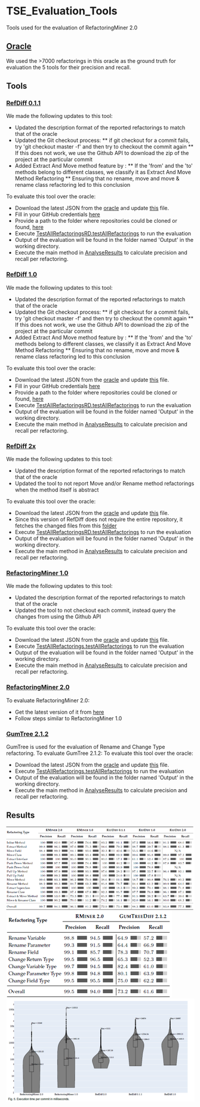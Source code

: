 # TSE_Evaluation_Tools
Tools used for the evaluation of RefactoringMiner 2.0

## [Oracle](http://refactoring.encs.concordia.ca/oracle/)
We used the >7000 refactorings in this oracle as the ground truth for evaluation the 5 tools for their precision and recall.

## Tools

### [RefDiff 0.1.1](https://github.com/aserg-ufmg/RefDiff/releases/tag/0.1.1)

We made the following updates to this tool:
* Updated the description format of the reported refactorings to match that of the oracle
* Updated the Git checkout process:
** if git checkout for a commit fails, try 'git checkout master -f' and then try to checkout the commit again
** If this does not work, we use the Github API to download the zip of the project at the particular commit
* Added Extract And Move method feature by :
** If the 'from' and the 'to' methods belong to different classes, we classify it as Extract And Move Method Refactoring
** Ensuring that no rename, move and move & rename class refactoring led to this conclusion

To evaluate this tool over the oracle: 
* Download the latest JSON from the [oracle](http://refactoring.encs.concordia.ca/oracle/) and update [this](https://github.com/ameyaKetkar/TSE_Evaluation_Tools/blob/master/RefDiff0.1.1/refdiff-core/src-test/Data/data.json) file.
* Fill in your GitHub credentials [here](https://github.com/ameyaKetkar/TSE_Evaluation_Tools/blob/master/RefDiff0.1.1/refdiff-core/github-credentials.properties) 
* Provide a path to the folder where repositories could be cloned or found, [here](https://github.com/ameyaKetkar/TSE_Evaluation_Tools/blob/master/RefDiff0.1.1/refdiff-core/paths.properties)
* Execute [TestAllRefactoringsRD.testAllRefactorings](https://github.com/ameyaKetkar/TSE_Evaluation_Tools/blob/248be92cc60a59f2980a79f6b8962cdbe86b8a80/RefDiff0.1.1/refdiff-core/src-test/test/TestAllRefactoringsRD.java#L12) to run the evaluation
* Output of the evaluation will be found in the folder named 'Output' in the working directory.
* Execute the main method in [AnalyseResults](https://github.com/ameyaKetkar/TSE_Evaluation_Tools/blob/master/RefDiff0.1.1/refdiff-core/src-test/test/AnalyseResults.java) to calculate precision and recall per refactoring.

### [RefDiff 1.0](https://github.com/aserg-ufmg/RefDiff/tree/1.x)

We made the following updates to this tool:
* Updated the description format of the reported refactorings to match that of the oracle
* Updated the Git checkout process:
** if git checkout for a commit fails, try 'git checkout master -f' and then try to checkout the commit again
** If this does not work, we use the Github API to download the zip of the project at the particular commit
* Added Extract And Move method feature by :
** If the 'from' and the 'to' methods belong to different classes, we classify it as Extract And Move Method Refactoring
** Ensuring that no rename, move and move & rename class refactoring led to this conclusion

To evaluate this tool over the oracle: 
* Download the latest JSON from the [oracle](http://refactoring.encs.concordia.ca/oracle/) and update [this](https://github.com/ameyaKetkar/TSE_Evaluation_Tools/blob/master/RefDiff1.0/refdiff-core/src-test/Data/data.json) file.
* Fill in your GitHub credentials [here](https://github.com/ameyaKetkar/TSE_Evaluation_Tools/blob/master/RefDiff1.0/refdiff-core/github-credentials.properties) 
* Provide a path to the folder where repositories could be cloned or found, [here](https://github.com/ameyaKetkar/TSE_Evaluation_Tools/blob/master/RefDiff1.0/refdiff-core/paths.properties)
* Execute [TestAllRefactoringsRD.testAllRefactorings](https://github.com/ameyaKetkar/TSE_Evaluation_Tools/blob/master/RefDiff1.0/refdiff-core/src-test/test/TestAllRefactoringsRD.java#L13) to run the evaluation
* Output of the evaluation will be found in the folder named 'Output' in the working directory.
* Execute the main method in [AnalyseResults](https://github.com/ameyaKetkar/TSE_Evaluation_Tools/blob/master/RefDiff1.0/refdiff-core/src-test/test/AnalyseResults.java) to calculate precision and recall per refactoring.

### [RefDiff 2x](https://github.com/aserg-ufmg/RefDiff)

We made the following updates to this tool:
* Updated the description format of the reported refactorings to match that of the oracle
* Updated the tool to not report Move and/or Rename method refactorings when the method itself is abstract

To evaluate this tool over the oracle:
* Download the latest JSON from the [oracle](http://refactoring.encs.concordia.ca/oracle/) and update [this](https://github.com/ameyaKetkar/TSE_Evaluation_Tools/blob/master/RefDiff2x/refdiff-evaluation/data/icse/data.json) file.
* Since this version of RefDiff does not require the entire repository, it fetches the changed files from this [folder](https://github.com/ameyaKetkar/TSE_Evaluation_Tools/tree/master/projects)
* Execute [TestAllRefactoringsRD.testAllRefactorings](https://github.com/ameyaKetkar/TSE_Evaluation_Tools/blob/master/RefDiff2x/refdiff-evaluation/src/test/java/refdiff/evaluation/RefDiffVsRMiner/TestAllRefactoringsRD.java#L18) to run the evaluation
* Output of the evaluation will be found in the folder named 'Output' in the working directory.
* Execute the main method in [AnalyseResults](https://github.com/ameyaKetkar/TSE_Evaluation_Tools/blob/master/RefDiff2x/refdiff-evaluation/src/test/java/refdiff/evaluation/RefDiffVsRMiner/AnalyseResults.java) to calculate precision and recall per refactoring.

### [RefactoringMiner 1.0](https://github.com/tsantalis/RefactoringMiner/releases/tag/1.0.0)

We made the following updates to this tool:
* Updated the description format of the reported refactorings to match that of the oracle
* Updated the tool to not checkout each commit, instead query the changes from using the Github API

To evaluate this tool over the oracle:
* Download the latest JSON from the [oracle](http://refactoring.encs.concordia.ca/oracle/) and update [this](https://github.com/ameyaKetkar/TSE_Evaluation_Tools/blob/master/RefactoringMiner-1.0.0/src-test/Data/data.json) file.
* Execute [TestAllRefactorings.testAllRefactorings](https://github.com/ameyaKetkar/TSE_Evaluation_Tools/blob/189ce825610f94ddf23f7e60ab9270aeecd84885/RefactoringMiner-1.0.0/src-test/org/refactoringminer/test/TestAllRefactorings.java#L16) to run the evaluation
* Output of the evaluation will be found in the folder named 'Output' in the working directory.
* Execute the main method in [AnalyseResults](https://github.com/ameyaKetkar/TSE_Evaluation_Tools/blob/master/RefactoringMiner-1.0.0/src-test/org/refactoringminer/test/AnalyseResults.java) to calculate precision and recall per refactoring.

### [RefactoringMiner 2.0](https://github.com/tsantalis/RefactoringMiner)

To evaluate RefactoringMiner 2.0:
* Get the latest version of it from [here](https://github.com/tsantalis/RefactoringMiner)
* Follow steps similar to RefactoringMiner 1.0

### [GumTree 2.1.2](https://github.com/GumTreeDiff/gumtree/releases/tag/v2.1.2)
GumTree is used for the evaluation of Rename and Change Type refactoring.
To evaluate GumTree 2.1.2:
To evaluate this tool over the oracle:
* Download the latest JSON from the [oracle](http://refactoring.encs.concordia.ca/oracle/) and update [this](https://github.com/ameyaKetkar/TSE_Evaluation_Tools/blob/master/GumTree2.1.2/src-test/Data/data.json) file.
* Execute [TestAllRefactorings.testAllRefactorings](https://github.com/ameyaKetkar/TSE_Evaluation_Tools/blob/master/GumTree2.1.2/src-test/org/refactoringminer/test/TestAllRefactorings.java#L16) to run the evaluation
* Output of the evaluation will be found in the folder named 'Output' in the working directory.
* Execute the main method in [AnalyseResults](https://github.com/ameyaKetkar/TSE_Evaluation_Tools/blob/master/GumTree2.1.2/src-test/org/refactoringminer/test/AnalyseResults.java) to calculate precision and recall per refactoring.


## Results

![RefactoringMiner and RefDiff](https://github.com/ameyaKetkar/RMinerEvaluationTools/blob/master/RMinerEvaluation1.PNG)
![RefactoringMiner and Gumtree](https://github.com/ameyaKetkar/RMinerEvaluationTools/blob/master/RMinerEvaluation2.PNG)
![Runtime comparison](https://github.com/ameyaKetkar/RMinerEvaluationTools/blob/master/Runtimes/runtimes.PNG)

